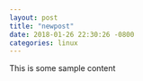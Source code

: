 ```yaml
---
layout: post
title: "newpost"
date: 2018-01-26 22:30:26 -0800
categories: linux
---
```


This is some sample content

